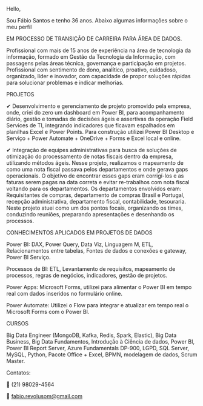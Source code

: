 Hello, 

Sou Fábio Santos e tenho 36 anos. Abaixo algumas informações sobre o meu perfil

EM PROCESSO DE TRANSIÇÃO DE CARREIRA PARA ÁREA DE DADOS.


Profissional com mais de 15 anos de experiência na área de tecnologia da informação, formado em Gestão da Tecnologia da Informação, com passagens pelas áreas técnica, governança e participação em projetos. Profissional com sentimento de dono, analítico, proativo, cuidadoso, organizado, líder e inovador, com capacidade de propor soluções rápidas para solucionar problemas e indicar melhorias.


PROJETOS
  
✔	  Desenvolvimento e gerenciamento de projeto promovido pela empresa, onde, criei do zero um dashboard em Power BI, para acompanhamento diário, gestão e tomadas de decisões ágeis e assertivas da operação Field Services de TI, integrando indicadores que ficavam espalhados em planilhas Excel e Power Points. Para construção utilizei Power BI Desktop e Serviço + Power Automate + OneDrive + Forms e Excel local e online.

✔	  Integração de equipes administrativas para busca de soluções de otimização do processamento de notas fiscais dentro da empresa, utilizando métodos ágeis. Nesse projeto, realizamos o mapeamento de como uma nota fiscal passava pelos departamentos e onde gerava gaps operacionais. O objetivo de encontrar esses gaps eram corrigí-los e as faturas serem pagas na data correta e evitar re-trabalhos com nota fiscal voltando para os departamentos. Os departamentos envolvidos eram: Requisitantes de compras, departamento de compras Brasil e Portugal, recepção administrativa, departamento fiscal, contabilidade, tesouraria. Neste projeto atuei como um dos pontos focais, organizando os times, conduzindo reuniões, preparando apresentações e desenhando os processos.


CONHECIMENTOS APLICADOS EM PROJETOS DE DADOS


Power BI: DAX, Power Query, Data Viz, Linguagem M, ETL, Relacionamentos entre tabelas, Fontes de dados e conexões e gateway, Power BI Serviço.

Processos de BI: ETL, Levantamento de requisitos, mapeamento de processos, regras de negócios, indicadores, gestão de projetos.

Power Apps: Microsoft Forms, utilizei para alimentar o Power BI em tempo real com dados inseridos no formulário online.

Power Automate: Utilizei o Flow para integrar e atualizar em tempo real o Microsoft Forms com o Power BI.


CURSOS


Big Data Engineer (MongoDB, Kafka, Redis, Spark, Elastic), Big Data Business, Big Data Fundamentos, Introdução à Ciência de dados, Power BI, Power BI Report Server, Azure Fundamentals DP-900, LGPD, SQL Server, MySQL, Python, Pacote Office + Excel, BPMN, modelagem de dados, Scrum Master.


Contatos:

📱 (21) 98029-4564

📧 fabio.revolusom@gmail.com
